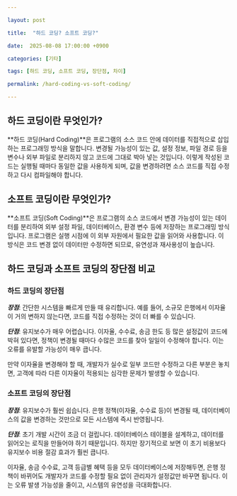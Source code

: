```yaml
---

layout: post   

title:  "하드 코딩? 소프트 코딩?"

date:  2025-08-08 17:00:00 +0900

categories: [기타]

tags: [하드 코딩, 소프트 코딩, 장단점, 차이]

permalink: /hard-coding-vs-soft-coding/

---
```


## 하드 코딩이란 무엇인가? 

**하드 코딩(Hard Coding)**은 프로그램의 소스 코드 안에 데이터를 직접적으로 삽입하는 프로그래밍 방식을 말합니다. 변경될 가능성이 있는 값, 설정 정보, 파일 경로 등을 변수나 외부 파일로 분리하지 않고 코드에 그대로 박아 넣는 것입니다. 이렇게 작성된 코드는 실행될 때마다 동일한 값을 사용하게 되며, 값을 변경하려면 소스 코드를 직접 수정하고 다시 컴파일해야 합니다.

## 소프트 코딩이란 무엇인가?


**소프트 코딩(Soft Coding)**은 프로그램의 소스 코드에서 변경 가능성이 있는 데이터를 분리하여 외부 설정 파일, 데이터베이스, 환경 변수 등에 저장하는 프로그래밍 방식입니다. 프로그램은 실행 시점에 이 외부 자원에서 필요한 값을 읽어와 사용합니다. 이 방식은 코드 변경 없이 데이터만 수정하면 되므로, 유연성과 재사용성이 높습니다.

## 하드 코딩과 소프트 코딩의 장단점 비교 

### 하드 코딩의 장단점

***장점***: 간단한 시스템을 빠르게 만들 때 유리합니다. 예를 들어, 소규모 은행에서 이자율이 거의 변하지 않는다면, 코드를 직접 수정하는 것이 더 빠를 수 있습니다.

***단점***: 유지보수가 매우 어렵습니다. 이자율, 수수료, 송금 한도 등 많은 설정값이 코드에 박혀 있다면, 정책이 변경될 때마다 수많은 코드를 찾아 일일이 수정해야 합니다. 이는 오류를 유발할 가능성이 매우 큽니다.

만약 이자율을 변경해야 할 때, 개발자가 실수로 일부 코드만 수정하고 다른 부분은 놓치면, 고객에 따라 다른 이자율이 적용되는 심각한 문제가 발생할 수 있습니다.

### 소프트 코딩의 장단점

***장점***: 유지보수가 훨씬 쉽습니다. 은행 정책(이자율, 수수료 등)이 변경될 때, 데이터베이스의 값을 변경하는 것만으로 모든 시스템에 즉시 반영됩니다.

***단점***: 초기 개발 시간이 조금 더 걸립니다. 데이터베이스 테이블을 설계하고, 데이터를 읽어오는 로직을 만들어야 하기 때문입니다. 하지만 장기적으로 보면 이 초기 비용보다 유지보수 비용 절감 효과가 훨씬 큽니다.

이자율, 송금 수수료, 고객 등급별 혜택 등을 모두 데이터베이스에 저장해두면, 은행 정책이 바뀌어도 개발자가 코드를 수정할 필요 없이 관리자가 설정값만 바꾸면 됩니다. 이는 오류 발생 가능성을 줄이고, 시스템의 유연성을 극대화합니다.